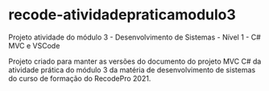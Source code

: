 # recode-atividadepraticamodulo3
Projeto atividade do módulo 3 - Desenvolvimento de Sistemas - Nível 1 - C# MVC e VSCode

Projeto criado para manter as versões do documento do projeto MVC C# da atividade prática do módulo 3 da matéria de desenvolvimento de sistemas do curso de formação do RecodePro 2021.
